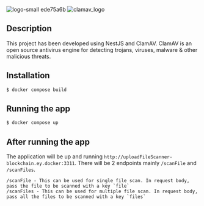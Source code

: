 ![logo-small ede75a6b](https://github.com/sksohab/uploader-scan/assets/113328574/e9e87554-3c69-4595-aefe-01d4b96dedeb)
![clamav_logo](https://github.com/sksohab/uploader-scan/assets/113328574/ed143c72-6dbd-4d20-ae40-0513b0b0caaf)


## Description

This project has been developed using NestJS and ClamAV. ClamAV is an open source antivirus engine for detecting trojans, viruses, malware & other malicious threats.

## Installation

```bash
$ docker compose build
```

## Running the app

```bash
$ docker compose up
```

## After running the app

The application will be up and running `http://uploadFileScanner-blockchain.ey.docker:3311`. There will be 2 endpoints mainly `/scanFile` and `/scanFiles`.

```
/scanFile - This can be used for single file scan. In request body, pass the file to be scanned with a key `file`
/scanFiles - This can be used for multiple file scan. In request body, pass all the files to be scanned with a key `files`
```
